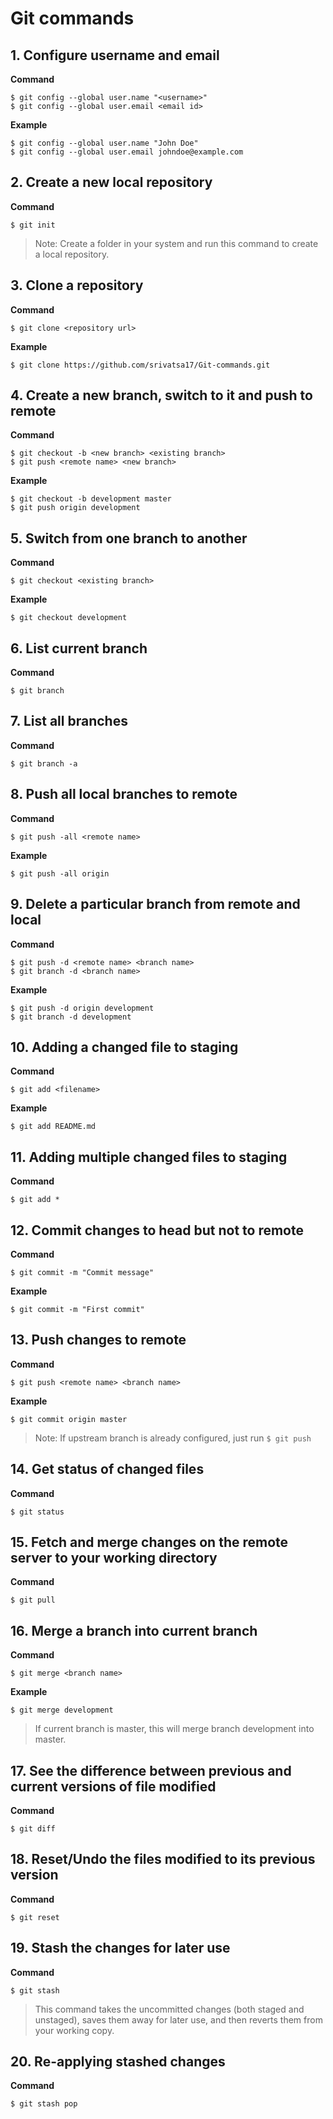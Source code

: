 # Git commands
## 1. Configure username and email
**Command**
```
$ git config --global user.name "<username>"
$ git config --global user.email <email id>
```
**Example**
```
$ git config --global user.name "John Doe"
$ git config --global user.email johndoe@example.com
```
## 2. Create a new local repository
**Command**
```
$ git init
```
> Note: Create a folder in your system and run this command to create a local repository.

## 3. Clone a repository
**Command**
```
$ git clone <repository url>
```
**Example**
```
$ git clone https://github.com/srivatsa17/Git-commands.git
```
## 4. Create a new branch, switch to it and push to remote
**Command**
```
$ git checkout -b <new branch> <existing branch>
$ git push <remote name> <new branch>
```
**Example**
```
$ git checkout -b development master
$ git push origin development
```
## 5. Switch from one branch to another
**Command**
```
$ git checkout <existing branch>
```
**Example**
```
$ git checkout development
```
## 6. List current branch
**Command**
```
$ git branch
```
## 7. List all branches
**Command**
```
$ git branch -a
```
## 8. Push all local branches to remote
**Command**
```
$ git push -all <remote name>
```
**Example**
```
$ git push -all origin 
```
## 9. Delete a particular branch from remote and local
**Command**
```
$ git push -d <remote name> <branch name>
$ git branch -d <branch name>
```
**Example**
```
$ git push -d origin development
$ git branch -d development
```
## 10. Adding a changed file to staging
**Command**
```
$ git add <filename>
```
**Example**
```
$ git add README.md
```
## 11. Adding multiple changed files to staging
**Command**
```
$ git add *
```
## 12. Commit changes to head but not to remote
**Command**
```
$ git commit -m "Commit message"
```
**Example**
```
$ git commit -m "First commit"
```
## 13. Push changes to remote
**Command**
```
$ git push <remote name> <branch name>
```
**Example**
```
$ git commit origin master
```
> Note: If upstream branch is already configured, just run `$ git push`

## 14. Get status of changed files
**Command**
```
$ git status
```
## 15. Fetch and merge changes on the remote server to your working directory
**Command**
```
$ git pull
```
## 16. Merge a branch into current branch
**Command**
```
$ git merge <branch name>
```
**Example**
```
$ git merge development
```
> If current branch is master, this will merge branch development into master.

## 17. See the difference between previous and current versions of file modified
**Command**
```
$ git diff
```
## 18. Reset/Undo the files modified to its previous version
**Command**
```
$ git reset
```
## 19. Stash the changes for later use
**Command**
```
$ git stash
```
> This command takes the uncommitted changes (both staged and unstaged), saves them away for later use, and then reverts them from your working copy.

## 20. Re-applying stashed changes
**Command**
```
$ git stash pop
```
